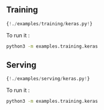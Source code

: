 ## Training

```python
{!./examples/training/keras.py!}
```

To run it :

```bash
python3 -m examples.training.keras
```

## Serving

```python
{!./examples/serving/keras.py!}
```

To run it :

```bash
python3 -m examples.training.keras
```
